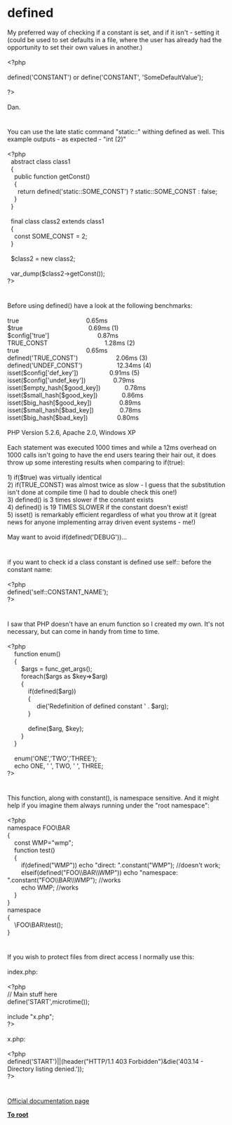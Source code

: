 # defined




<div class="phpcode"><span class="html">
My preferred way of checking if a constant is set, and if it isn&apos;t - setting it (could be used to set defaults in a file, where the user has already had the opportunity to set their own values in another.)<br><br><span class="default">&lt;?php<br><br>defined</span><span class="keyword">(</span><span class="string">&apos;CONSTANT&apos;</span><span class="keyword">) or </span><span class="default">define</span><span class="keyword">(</span><span class="string">&apos;CONSTANT&apos;</span><span class="keyword">, </span><span class="string">&apos;SomeDefaultValue&apos;</span><span class="keyword">);<br><br></span><span class="default">?&gt;<br></span><br>Dan.</span>
</div>
  

#


<div class="phpcode"><span class="html">
You can use the late static command &quot;static::&quot; withing defined as well. This example outputs - as expected - &quot;int (2)&quot;
<br>
<br><span class="default">&lt;?php
<br>&#xA0; </span><span class="keyword">abstract class </span><span class="default">class1
<br>&#xA0; </span><span class="keyword">{
<br>&#xA0; &#xA0; public function </span><span class="default">getConst</span><span class="keyword">()
<br>&#xA0; &#xA0; {
<br>&#xA0; &#xA0; &#xA0; return </span><span class="default">defined</span><span class="keyword">(</span><span class="string">&apos;static::SOME_CONST&apos;</span><span class="keyword">) ? static::</span><span class="default">SOME_CONST </span><span class="keyword">: </span><span class="default">false</span><span class="keyword">;
<br>&#xA0; &#xA0; }
<br>&#xA0; }
<br>&#xA0; 
<br>&#xA0; final class </span><span class="default">class2 </span><span class="keyword">extends </span><span class="default">class1
<br>&#xA0; </span><span class="keyword">{
<br>&#xA0; &#xA0; const </span><span class="default">SOME_CONST </span><span class="keyword">= </span><span class="default">2</span><span class="keyword">;
<br>&#xA0; }
<br>&#xA0; 
<br>&#xA0; </span><span class="default">$class2 </span><span class="keyword">= new </span><span class="default">class2</span><span class="keyword">;
<br>&#xA0; 
<br>&#xA0; </span><span class="default">var_dump</span><span class="keyword">(</span><span class="default">$class2</span><span class="keyword">-&gt;</span><span class="default">getConst</span><span class="keyword">());
<br></span><span class="default">?&gt;</span>
</span>
</div>
  

#


<div class="phpcode"><span class="html">
Before using defined() have a look at the following benchmarks:<br><br>true&#xA0; &#xA0; &#xA0; &#xA0; &#xA0; &#xA0; &#xA0; &#xA0; &#xA0; &#xA0; &#xA0; &#xA0; &#xA0; &#xA0; &#xA0; &#xA0; &#xA0; &#xA0; &#xA0;&#xA0; 0.65ms<br>$true&#xA0; &#xA0; &#xA0; &#xA0; &#xA0; &#xA0; &#xA0; &#xA0; &#xA0; &#xA0; &#xA0; &#xA0; &#xA0; &#xA0; &#xA0; &#xA0; &#xA0; &#xA0; &#xA0; 0.69ms (1)<br>$config[&apos;true&apos;]&#xA0; &#xA0; &#xA0; &#xA0; &#xA0; &#xA0; &#xA0; &#xA0; &#xA0; &#xA0; &#xA0; &#xA0; &#xA0; &#xA0; 0.87ms<br>TRUE_CONST&#xA0; &#xA0; &#xA0; &#xA0; &#xA0; &#xA0; &#xA0; &#xA0; &#xA0; &#xA0; &#xA0; &#xA0; &#xA0; &#xA0; &#xA0; &#xA0;&#xA0; 1.28ms (2)<br>true&#xA0; &#xA0; &#xA0; &#xA0; &#xA0; &#xA0; &#xA0; &#xA0; &#xA0; &#xA0; &#xA0; &#xA0; &#xA0; &#xA0; &#xA0; &#xA0; &#xA0; &#xA0; &#xA0;&#xA0; 0.65ms<br>defined(&apos;TRUE_CONST&apos;)&#xA0; &#xA0; &#xA0; &#xA0; &#xA0; &#xA0; &#xA0; &#xA0; &#xA0; &#xA0; &#xA0; 2.06ms (3)<br>defined(&apos;UNDEF_CONST&apos;)&#xA0; &#xA0; &#xA0; &#xA0; &#xA0; &#xA0; &#xA0; &#xA0; &#xA0; &#xA0; 12.34ms (4)<br>isset($config[&apos;def_key&apos;])&#xA0; &#xA0; &#xA0; &#xA0; &#xA0; &#xA0; &#xA0; &#xA0; &#xA0; 0.91ms (5)<br>isset($config[&apos;undef_key&apos;])&#xA0; &#xA0; &#xA0; &#xA0; &#xA0; &#xA0; &#xA0; &#xA0; 0.79ms<br>isset($empty_hash[$good_key])&#xA0; &#xA0; &#xA0; &#xA0; &#xA0; &#xA0; &#xA0; 0.78ms<br>isset($small_hash[$good_key])&#xA0; &#xA0; &#xA0; &#xA0; &#xA0; &#xA0; &#xA0; 0.86ms<br>isset($big_hash[$good_key])&#xA0; &#xA0; &#xA0; &#xA0; &#xA0; &#xA0; &#xA0; &#xA0; 0.89ms<br>isset($small_hash[$bad_key])&#xA0; &#xA0; &#xA0; &#xA0; &#xA0; &#xA0; &#xA0;&#xA0; 0.78ms<br>isset($big_hash[$bad_key])&#xA0; &#xA0; &#xA0; &#xA0; &#xA0; &#xA0; &#xA0; &#xA0;&#xA0; 0.80ms<br><br>PHP Version 5.2.6, Apache 2.0, Windows XP<br><br>Each statement was executed 1000 times and while a 12ms overhead on 1000 calls isn&apos;t going to have the end users tearing their hair out, it does throw up some interesting results when comparing to if(true):<br><br>1) if($true) was virtually identical<br>2) if(TRUE_CONST) was almost twice as slow - I guess that the substitution isn&apos;t done at compile time (I had to double check this one!)<br>3) defined() is 3 times slower if the constant exists<br>4) defined() is 19 TIMES SLOWER if the constant doesn&apos;t exist!<br>5) isset() is remarkably efficient regardless of what you throw at it (great news for anyone implementing array driven event systems - me!)<br><br>May want to avoid if(defined(&apos;DEBUG&apos;))...</span>
</div>
  

#


<div class="phpcode"><span class="html">
if you want to check id a class constant is defined use self:: before the constant name:<br><br><span class="default">&lt;?php<br>defined</span><span class="keyword">(</span><span class="string">&apos;self::CONSTANT_NAME&apos;</span><span class="keyword">);<br></span><span class="default">?&gt;</span>
</span>
</div>
  

#


<div class="phpcode"><span class="html">
I saw that PHP doesn&apos;t have an enum function so I created my own. It&apos;s not necessary, but can come in handy from time to time.<br><br><span class="default">&lt;?php<br>&#xA0; &#xA0; </span><span class="keyword">function </span><span class="default">enum</span><span class="keyword">()<br>&#xA0; &#xA0; {<br>&#xA0; &#xA0; &#xA0; &#xA0; </span><span class="default">$args </span><span class="keyword">= </span><span class="default">func_get_args</span><span class="keyword">();<br>&#xA0; &#xA0; &#xA0; &#xA0; foreach(</span><span class="default">$args </span><span class="keyword">as </span><span class="default">$key</span><span class="keyword">=&gt;</span><span class="default">$arg</span><span class="keyword">)<br>&#xA0; &#xA0; &#xA0; &#xA0; {<br>&#xA0; &#xA0; &#xA0; &#xA0; &#xA0; &#xA0; if(</span><span class="default">defined</span><span class="keyword">(</span><span class="default">$arg</span><span class="keyword">))<br>&#xA0; &#xA0; &#xA0; &#xA0; &#xA0; &#xA0; {<br>&#xA0; &#xA0; &#xA0; &#xA0; &#xA0; &#xA0; &#xA0; &#xA0;&#xA0; die(</span><span class="string">&apos;Redefinition of defined constant &apos; </span><span class="keyword">. </span><span class="default">$arg</span><span class="keyword">);<br>&#xA0; &#xA0; &#xA0; &#xA0; &#xA0; &#xA0; }<br><br>&#xA0; &#xA0; &#xA0; &#xA0; &#xA0; &#xA0; </span><span class="default">define</span><span class="keyword">(</span><span class="default">$arg</span><span class="keyword">, </span><span class="default">$key</span><span class="keyword">);<br>&#xA0; &#xA0; &#xA0; &#xA0; }<br>&#xA0; &#xA0; }<br>&#xA0; &#xA0; <br>&#xA0; &#xA0; </span><span class="default">enum</span><span class="keyword">(</span><span class="string">&apos;ONE&apos;</span><span class="keyword">,</span><span class="string">&apos;TWO&apos;</span><span class="keyword">,</span><span class="string">&apos;THREE&apos;</span><span class="keyword">);<br>&#xA0; &#xA0; echo </span><span class="default">ONE</span><span class="keyword">, </span><span class="string">&apos; &apos;</span><span class="keyword">, </span><span class="default">TWO</span><span class="keyword">, </span><span class="string">&apos; &apos;</span><span class="keyword">, </span><span class="default">THREE</span><span class="keyword">;<br></span><span class="default">?&gt;</span>
</span>
</div>
  

#


<div class="phpcode"><span class="html">
This function, along with constant(), is namespace sensitive. And it might help if you imagine them always running under the &quot;root namespace&quot;:<br><br><span class="default">&lt;?php<br></span><span class="keyword">namespace </span><span class="default">FOO</span><span class="keyword">\</span><span class="default">BAR<br></span><span class="keyword">{<br>&#xA0; &#xA0; const </span><span class="default">WMP</span><span class="keyword">=</span><span class="string">&quot;wmp&quot;</span><span class="keyword">;<br>&#xA0; &#xA0; function </span><span class="default">test</span><span class="keyword">()<br>&#xA0; &#xA0; {<br>&#xA0; &#xA0; &#xA0; &#xA0; if(</span><span class="default">defined</span><span class="keyword">(</span><span class="string">&quot;WMP&quot;</span><span class="keyword">)) echo </span><span class="string">&quot;direct: &quot;</span><span class="keyword">.</span><span class="default">constant</span><span class="keyword">(</span><span class="string">&quot;WMP&quot;</span><span class="keyword">); </span><span class="comment">//doesn&apos;t work;<br>&#xA0; &#xA0; &#xA0; &#xA0; </span><span class="keyword">elseif(</span><span class="default">defined</span><span class="keyword">(</span><span class="string">&quot;FOO\\BAR\\WMP&quot;</span><span class="keyword">)) echo </span><span class="string">&quot;namespace: &quot;</span><span class="keyword">.</span><span class="default">constant</span><span class="keyword">(</span><span class="string">&quot;FOO\\BAR\\WMP&quot;</span><span class="keyword">); </span><span class="comment">//works<br>&#xA0; &#xA0; &#xA0; &#xA0; </span><span class="keyword">echo </span><span class="default">WMP</span><span class="keyword">; </span><span class="comment">//works<br>&#xA0; &#xA0; </span><span class="keyword">}<br>}<br>namespace<br>{<br>&#xA0; &#xA0; \</span><span class="default">FOO</span><span class="keyword">\</span><span class="default">BAR</span><span class="keyword">\</span><span class="default">test</span><span class="keyword">();<br>}</span>
</span>
</div>
  

#


<div class="phpcode"><span class="html">
If you wish to protect files from direct access I normally use this:<br><br>index.php:<br><br><span class="default">&lt;?php<br></span><span class="comment">// Main stuff here<br></span><span class="default">define</span><span class="keyword">(</span><span class="string">&apos;START&apos;</span><span class="keyword">,</span><span class="default">microtime</span><span class="keyword">());<br><br>include </span><span class="string">&quot;x.php&quot;</span><span class="keyword">;<br></span><span class="default">?&gt;<br></span><br>x.php:<br><br><span class="default">&lt;?php<br>defined</span><span class="keyword">(</span><span class="string">&apos;START&apos;</span><span class="keyword">)||(</span><span class="default">header</span><span class="keyword">(</span><span class="string">&quot;HTTP/1.1 403 Forbidden&quot;</span><span class="keyword">)&amp;die(</span><span class="string">&apos;403.14 - Directory listing denied.&apos;</span><span class="keyword">));<br></span><span class="default">?&gt;</span>
</span>
</div>
  

#

[Official documentation page](https://www.php.net/manual/en/function.defined.php)

**[To root](/README.md)**
